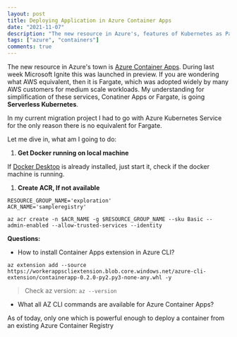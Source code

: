 ```yaml
---
layout: post
title: Deploying Application in Azure Container Apps
date: "2021-11-07"
description: "The new resource in Azure's, features of Kubernetes as PaaS"
tags: ["azure", "containers"]
comments: true
---
```

<!-- Post Content -->

The new resource in Azure's town is [Azure Container Apps](https://azure.microsoft.com/en-us/services/container-apps/). During last week Microsoft Ignite this was launched in preview. If you are wondering what AWS equivalent, then it is Fargate, which was adopted widely by many AWS customers for medium scale workloads. My understanding for simplification of these services, Conatiner Apps or Fargate, is going **Serverless Kubernetes**. 

In my current migration project I had to go with Azure Kubernetes Service for the only reason there is no equivalent for Fargate. 

Let me dive in, what am I going to do:

1. **Get Docker running on local machine**

If [Docker Desktop](https://docs.docker.com/desktop/) is already installed, just start it, check if the docker machine is running.

1. **Create ACR, If not available**

```
RESOURCE_GROUP_NAME='exploration'
ACR_NAME='sampleregistry'

az acr create -n $ACR_NAME -g $RESOURCE_GROUP_NAME --sku Basic --admin-enabled --allow-trusted-services --identity
```


__Questions:__

- How to install Container Apps extension in Azure CLI?

`az extension add --source https://workerappscliextension.blob.core.windows.net/azure-cli-extension/containerapp-0.2.0-py2.py3-none-any.whl -y`


> Check az version: `az --version`

- What all AZ CLI commands are available for Azure Container Apps?

As of today, only one which is powerful enough to deploy a container from an existing Azure Container Registry 